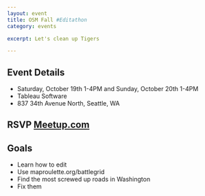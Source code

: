 ```yaml
---
layout: event
title: OSM Fall #Editathon
category: events

excerpt: Let's clean up Tigers

---
```

Event Details
-------------

* Saturday, October 19th 1-4PM and Sunday, October 20th 1-4PM
* Tableau Software
* 837 34th Avenue North, Seattle, WA

RSVP [Meetup.com](http://meetup.com/OpenStreetMap-Seattle/events/137406102/)
---------------------------------

Goals
-----------
* Learn how to edit
* Use maproulette.org/battlegrid
* Find the most screwed up roads in Washington
* Fix them
